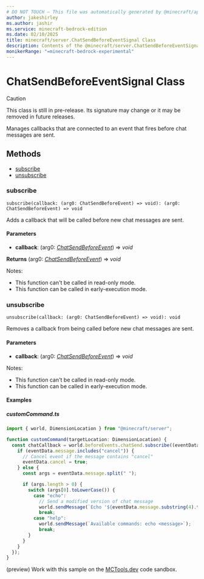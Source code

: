 ```yaml
---
# DO NOT TOUCH — This file was automatically generated by @minecraft/api-docs-generator, to report problems file an issue at https://github.com/Mojang/minecraft-scripting-libraries
author: jakeshirley
ms.author: jashir
ms.service: minecraft-bedrock-edition
ms.date: 02/10/2025
title: minecraft/server.ChatSendBeforeEventSignal Class
description: Contents of the @minecraft/server.ChatSendBeforeEventSignal class.
monikerRange: "=minecraft-bedrock-experimental"
---
```

# ChatSendBeforeEventSignal Class

> [!CAUTION]
> This class is still in pre-release.  Its signature may change or it may be removed in future releases.

Manages callbacks that are connected to an event that fires before chat messages are sent.

## Methods
- [subscribe](#subscribe)
- [unsubscribe](#unsubscribe)

### **subscribe**
`
subscribe(callback: (arg0: ChatSendBeforeEvent) => void): (arg0: ChatSendBeforeEvent) => void
`

Adds a callback that will be called before new chat messages are sent.

#### **Parameters**
- **callback**: (arg0: [*ChatSendBeforeEvent*](ChatSendBeforeEvent.md)) => *void*

**Returns** (arg0: [*ChatSendBeforeEvent*](ChatSendBeforeEvent.md)) => *void*
  
Notes:
- This function can't be called in read-only mode.
- This function can be called in early-execution mode.

### **unsubscribe**
`
unsubscribe(callback: (arg0: ChatSendBeforeEvent) => void): void
`

Removes a callback from being called before new chat messages are sent.

#### **Parameters**
- **callback**: (arg0: [*ChatSendBeforeEvent*](ChatSendBeforeEvent.md)) => *void*
  
Notes:
- This function can't be called in read-only mode.
- This function can be called in early-execution mode.

#### Examples

##### ***customCommand.ts***

```typescript
import { world, DimensionLocation } from "@minecraft/server";

function customCommand(targetLocation: DimensionLocation) {
  const chatCallback = world.beforeEvents.chatSend.subscribe((eventData) => {
    if (eventData.message.includes("cancel")) {
      // Cancel event if the message contains "cancel"
      eventData.cancel = true;
    } else {
      const args = eventData.message.split(" ");

      if (args.length > 0) {
        switch (args[0].toLowerCase()) {
          case "echo":
            // Send a modified version of chat message
            world.sendMessage(`Echo '${eventData.message.substring(4).trim()}'`);
            break;
          case "help":
            world.sendMessage(`Available commands: echo <message>`);
            break;
        }
      }
    }
  });
}
```

(preview) Work with this sample on the [MCTools.dev](https://mctools.dev/?open=gp/customCommand.ts) code sandbox.
